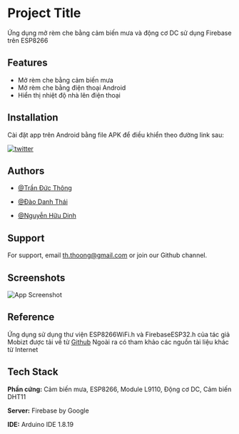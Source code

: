 
# Project Title

Ứng dụng mở rèm che bằng cảm biến mưa và động cơ DC sử dụng Firebase trên ESP8266


## Features

- Mở rèm che bằng cảm biến mưa
- Mở rèm che bằng điện thoại Android
- Hiển thị nhiệt độ nhà lên điện thoại

## Installation

Cài đặt app trên Android bằng file APK để điều khiển theo đường link sau:

[![twitter](https://cdn.sforum.vn/sforum/wp-content/uploads/2018/08/android-apk.png)](https://drive.google.com/file/d/1_39reNgEfp646HfPWt5mTOsSkWh6U4c2/view?fbclid=IwAR01xPAGEurrRg16OTpalfz5y2rdXlYtKjIrFZX9x7ybtoWYaQnAqgaJp14)


    
## Authors

- [@Trần Đức Thông](https://www.github.com/kreazyme)

- [@Đào Danh Thái](https://www.github.com/DanhThai)

- [@Nguyễn Hữu Dinh](https://www.github.com/DinhNVT)


## Support

For support, email th.thoong@gmail.com or join our Github channel.


## Screenshots

![App Screenshot](https://via.placeholder.com/468x300?text=App+Screenshot+Here)


## Reference

Ứng dụng sử dụng thư viện ESP8266WiFi.h và FirebaseESP32.h của tác giả Mobizt được tải về từ [Github](https://github.com/mobizt/Firebase-ESP8266)
Ngoài ra có tham khảo các nguồn tài liệu khác từ Internet
## Tech Stack

**Phần cứng:** Cảm biến mưa, ESP8266, Module L9110, Động cơ DC, Cảm biến DHT11

**Server:** Firebase by Google

**IDE:** Arduino IDE 1.8.19
